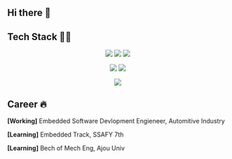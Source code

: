 ## Hi there 👋


## Tech Stack 👨‍💻
<p align = "center">
  <img src="https://img.shields.io/badge/C-A8B9CC?style=flat-square&logo=cplusplus&logoColor=white"/> <img src="https://img.shields.io/badge/C%2B%2B-00599C?style=flat-square&logo=cplusplus&logoColor=white"/> <img src="https://img.shields.io/badge/Python-3776AB?style=flat-square&logo=cplusplus&logoColor=white"/>
</p>

<p align = "center">
 <img src="https://img.shields.io/badge/Javascript-F7DF1E?style=flat-square&logo=cplusplus&logoColor=white"/> <img src="https://img.shields.io/badge/Electron-47848F?style=flat-square&logo=cplusplus&logoColor=white"/>
</p>

<p align = "center">
  <img src="https://img.shields.io/badge/Arduino-00979D?style=flat-square&logo=cplusplus&logoColor=white"/>
</p>

## Career 🔥
**[Working]** Embedded Software Devlopment Engieneer, Automitive Industry

**[Learning]** Embedded Track, SSAFY 7th

**[Learning]** Bech of Mech Eng, Ajou Univ

<!--
**woogi9698/woogi9698** is a ✨ _special_ ✨ repository because its `README.md` (this file) appears on your GitHub profile.

Here are some ideas to get you started:

- 🔭 I’m currently working on ...
- 🌱 I’m currently learning ...
- 👯 I’m looking to collaborate on ...
- 🤔 I’m looking for help with ...
- 💬 Ask me about ...
- 📫 How to reach me: ...
- 😄 Pronouns: ...
- ⚡ Fun fact: ...
-->
